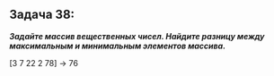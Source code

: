## Задача 38: 
_**Задайте массив вещественных чисел. Найдите разницу между максимальным и минимальным элементов массива.**_

[3 7 22 2 78] -> 76